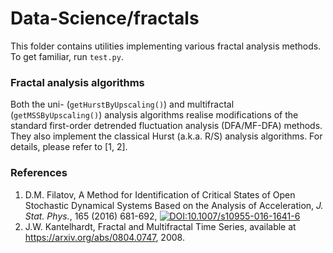 # Data-Science/fractals
This folder contains utilities implementing various fractal analysis methods. To get familiar, run `test.py`.

### Fractal analysis algorithms
Both the uni- (`getHurstByUpscaling()`) and multifractal (`getMSSByUpscaling()`) analysis algorithms realise modifications of the standard first-order detrended fluctuation analysis (DFA/MF-DFA) methods. They also implement the classical Hurst (a.k.a. R/S) analysis algorithms. For details, please refer to [1, 2].

### References
1. D.M. Filatov, A Method for Identification of Critical States of Open Stochastic Dynamical Systems Based on the Analysis of Acceleration, *J. Stat. Phys.*, 165 (2016) 681-692, <a href="https://doi.org/10.1007/s10955-016-1641-6" rel="nofollow"><img alt="DOI:10.1007/s10955-016-1641-6" src="https://zenodo.org/badge/DOI/10.1007/s10955-016-1641-6.svg" style="max-width:100%;"></a>
2. J.W. Kantelhardt, Fractal and Multifractal Time Series, available at https://arxiv.org/abs/0804.0747, 2008.